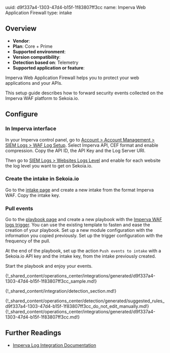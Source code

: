 uuid: d9f337a4-1303-47d4-b15f-1f83807ff3cc
name: Imperva Web Application Firewall
type: intake

## Overview
- **Vendor**:
- **Plan**: Core + Prime
- **Supported environment**:
- **Version compatibility**:
- **Detection based on**: Telemetry
- **Supported application or feature**:

Imperva Web Application Firewall helps you to protect your web applications and your APIs.

This setup guide describes how to forward security events collected on the Imperva WAF platform to Sekoia.io.




## Configure

### In Imperva interface

In your Imperva control panel, go to [Account > Account Management > SIEM Logs > WAF Log Setup](https://management.service.imperva.com/my/web-logs/settings).
Select Imperva API, CEF format and enable compression.
Copy the API ID, the API Key and the Log Server URI.

Then go to [SIEM Logs > Websites Logs Level](https://management.service.imperva.com/my/web-logs/sites-settings) and enable for each website the log level you want to get on Sekoia.io.

### Create the intake in Sekoia.io

Go to the [intake page](https://app.sekoia.io/operations/intakes) and create a new intake from the format Imperva WAF. Copy the intake key.

### Pull events

Go to the [playbook page](https://app.sekoia.io/operations/playbooks) and create a new playbook with the [Imperva WAF logs trigger](../../../automate/library/imperva.md#imperva-waf-logs). You can use the existing template to fasten and ease the creation of your playbook.
Set up a new module configuration with the information you copied previously.
Set up the trigger configuration with the frequency of the pull.

At the end of the playbook, set up the action `Push events to intake` with a Sekoia.io API key and the intake key, from the intake previously created.

Start the playbook and enjoy your events.


{!_shared_content/operations_center/integrations/generated/d9f337a4-1303-47d4-b15f-1f83807ff3cc_sample.md!}


{!_shared_content/integration/detection_section.md!}

{!_shared_content/operations_center/detection/generated/suggested_rules_d9f337a4-1303-47d4-b15f-1f83807ff3cc_do_not_edit_manually.md!}
{!_shared_content/operations_center/integrations/generated/d9f337a4-1303-47d4-b15f-1f83807ff3cc.md!}

## Further Readings

- [Imperva Log Integration Documentation](https://docs.imperva.com/bundle/cloud-application-security/page/settings/log-integration.htm)
